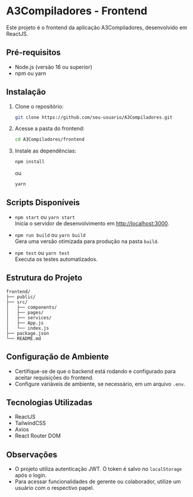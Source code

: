 # A3Compiladores - Frontend

Este projeto é o frontend da aplicação A3Compiladores, desenvolvido em ReactJS.

## Pré-requisitos

- Node.js (versão 16 ou superior)
- npm ou yarn

## Instalação

1. Clone o repositório:
   ```bash
   git clone https://github.com/seu-usuario/A3Compiladores.git
   ```
2. Acesse a pasta do frontend:
   ```bash
   cd A3Compiladores/frontend
   ```
3. Instale as dependências:
   ```bash
   npm install
   ```
   ou
   ```bash
   yarn
   ```

## Scripts Disponíveis

- `npm start` ou `yarn start`  
  Inicia o servidor de desenvolvimento em [http://localhost:3000](http://localhost:3000).

- `npm run build` ou `yarn build`  
  Gera uma versão otimizada para produção na pasta `build`.

- `npm test` ou `yarn test`  
  Executa os testes automatizados.

## Estrutura do Projeto

```
frontend/
├── public/
├── src/
│   ├── components/
│   ├── pages/
│   ├── services/
│   ├── App.js
│   └── index.js
├── package.json
└── README.md
```

## Configuração de Ambiente

- Certifique-se de que o backend está rodando e configurado para aceitar requisições do frontend.
- Configure variáveis de ambiente, se necessário, em um arquivo `.env`.

## Tecnologias Utilizadas

- ReactJS
- TailwindCSS
- Axios
- React Router DOM

## Observações

- O projeto utiliza autenticação JWT. O token é salvo no `localStorage` após o login.
- Para acessar funcionalidades de gerente ou colaborador, utilize um usuário com o respectivo papel.
